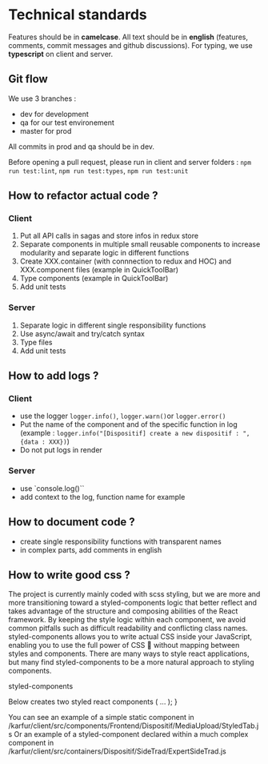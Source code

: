 # Technical standards

Features should be in **camelcase**.
All text should be in **english** (features, comments, commit messages and github discussions).
For typing, we use **typescript** on client and server.

## Git flow

We use 3 branches :

- dev for development
- qa for our test environement
- master for prod

All commits in prod and qa should be in dev.

Before opening a pull request, please run in client and server folders : `npm run test:lint`, `npm run test:types`, `npm run test:unit`

## How to refactor actual code ?

### Client

1. Put all API calls in sagas and store infos in redux store
2. Separate components in multiple small reusable components to increase modularity and separate logic in different functions
3. Create XXX.container (with connnection to redux and HOC) and XXX.component files (example in QuickToolBar)
4. Type components (example in QuickToolBar)
5. Add unit tests

### Server

1. Separate logic in different single responsibility functions
2. Use async/await and try/catch syntax
3. Type files
4. Add unit tests

## How to add logs ?

### Client

- use the logger `logger.info()`, `logger.warn()`or `logger.error()`
- Put the name of the component and of the specific function in log (example : `logger.info("[Dispositif] create a new dispositif : ", {data : XXX})`)
- Do not put logs in render

### Server

- use `console.log()``
- add context to the log, function name for example

## How to document code ?

- create single responsibility functions with transparent names
- in complex parts, add comments in english

## How to write good css ?

The project is currently mainly coded with scss styling, but we are more and more transitioning toward a styled-components logic that better reflect and takes advantage of the structure and composing abilities of the React framework. By keeping the style logic within each component, we avoid common pitfalls such as difficult readability and conflicting class names. 
styled-components allows you to write actual CSS inside your JavaScript, enabling you to use the full power of CSS 💪 without mapping between styles and components. There are many ways to style react applications, but many find styled-components to be a more natural approach to styling components.

styled-components

Below creates two styled react components (<Title>, <Wrapper>) and renders them as children of the <Header> component:
import React from 'react';
import styled from 'styled-components';

// Create a <Title> react component that renders an h1 which is
// centered, palevioletred and sized at 1.5em
const Title = styled.h1`
  font-size: 1.5em;
  text-align: center;
  color: palevioletred;
`;

// Create a <Wrapper> react component that renders a section with
// some padding and a papayawhip background
const Wrapper = styled.section`
  padding: 4em;
  background: papayawhip;
`;

// Use them like any other React component – except they're styled!
function Button() {
  return (
    <Wrapper>
      <Title>
        Hello {this.props.name}, this is your first styled component!
      </Title>
      ...
    </Wrapper>
  );
}

You can see an example of  a  simple static component in /karfur/client/src/components/Frontend/Dispositif/MediaUpload/StyledTab.js
Or an example of a styled-component declared within a much complex component in /karfur/client/src/containers/Dispositif/SideTrad/ExpertSideTrad.js